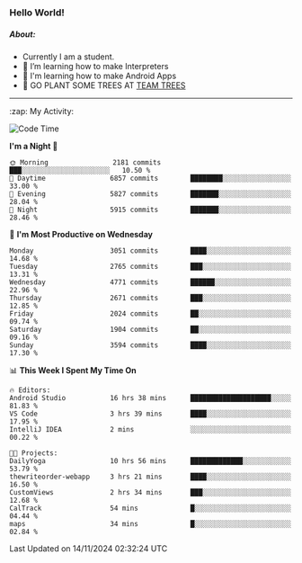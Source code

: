 ### Hello World!

##### About:
- Currently I am a student.
- 🌱 I’m learning how to make Interpreters
- 🌱 I'm learning how to make Android Apps
- 🌱 GO PLANT SOME TREES AT [TEAM TREES](https://teamtrees.org/)

---
  <summary>:zap: My Activity:</summary>
  
<!--START_SECTION:waka-->
![Code Time](http://img.shields.io/badge/Code%20Time-1%2C583%20hrs%201%20min-blue)

**I'm a Night 🦉** 

```text
🌞 Morning                2181 commits        ███░░░░░░░░░░░░░░░░░░░░░░   10.50 % 
🌆 Daytime                6857 commits        ████████░░░░░░░░░░░░░░░░░   33.00 % 
🌃 Evening                5827 commits        ███████░░░░░░░░░░░░░░░░░░   28.04 % 
🌙 Night                  5915 commits        ███████░░░░░░░░░░░░░░░░░░   28.46 % 
```
📅 **I'm Most Productive on Wednesday** 

```text
Monday                   3051 commits        ████░░░░░░░░░░░░░░░░░░░░░   14.68 % 
Tuesday                  2765 commits        ███░░░░░░░░░░░░░░░░░░░░░░   13.31 % 
Wednesday                4771 commits        ██████░░░░░░░░░░░░░░░░░░░   22.96 % 
Thursday                 2671 commits        ███░░░░░░░░░░░░░░░░░░░░░░   12.85 % 
Friday                   2024 commits        ██░░░░░░░░░░░░░░░░░░░░░░░   09.74 % 
Saturday                 1904 commits        ██░░░░░░░░░░░░░░░░░░░░░░░   09.16 % 
Sunday                   3594 commits        ████░░░░░░░░░░░░░░░░░░░░░   17.30 % 
```


📊 **This Week I Spent My Time On** 

```text
🔥 Editors: 
Android Studio           16 hrs 38 mins      ████████████████████░░░░░   81.83 % 
VS Code                  3 hrs 39 mins       ████░░░░░░░░░░░░░░░░░░░░░   17.95 % 
IntelliJ IDEA            2 mins              ░░░░░░░░░░░░░░░░░░░░░░░░░   00.22 % 

🐱‍💻 Projects: 
DailyYoga                10 hrs 56 mins      █████████████░░░░░░░░░░░░   53.79 % 
thewriteorder-webapp     3 hrs 21 mins       ████░░░░░░░░░░░░░░░░░░░░░   16.50 % 
CustomViews              2 hrs 34 mins       ███░░░░░░░░░░░░░░░░░░░░░░   12.68 % 
CalTrack                 54 mins             █░░░░░░░░░░░░░░░░░░░░░░░░   04.44 % 
maps                     34 mins             █░░░░░░░░░░░░░░░░░░░░░░░░   02.84 % 
```


 Last Updated on 14/11/2024 02:32:24 UTC
<!--END_SECTION:waka-->
